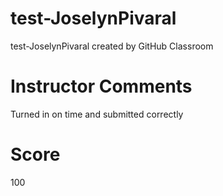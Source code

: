 # test-JoselynPivaral
test-JoselynPivaral created by GitHub Classroom
# Instructor Comments
Turned in on time and submitted correctly
# Score
100
